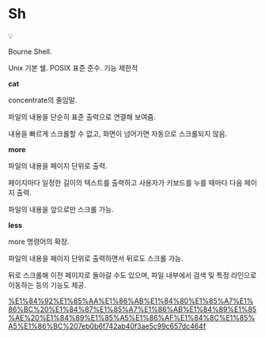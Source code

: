 # Sh

<aside>
💡

Bourne Shell.

Unix 기본 쉘.
POSIX 표준 준수.
기능 제한적

</aside>

**cat**

concentrate의 줄임말.

파일의 내용을 단순히 표준 출력으로 연결해 보여줌.

내용을 빠르게 스크롤할 수 없고, 화면이 넘어가면 자동으로 스크롤되지 않음.

**more**

파일의 내용을 페이지 단위로 출력.

페이지마다 일정한 길이의 텍스트를 출력하고 사용자가 키보드를 누를 때마다 다음 페이지 출력.

파일의 내용을 앞으로만 스크롤 가능.

**less**

more 명령어의 확장.

파일의 내용을 페이지 단위로 출력하면서 뒤로도 스크롤 가능.

뒤로 스크롤해 이전 페이지로 돌아갈 수도 있으며, 파일 내부에서 검색 및 특정 라인으로 이동하는 등의 기능도 제공.

[%E1%84%92%E1%85%AA%E1%86%AB%E1%84%80%E1%85%A7%E1%86%BC%20%E1%84%87%E1%85%A7%E1%86%AB%E1%84%89%E1%85%AE%20%E1%84%89%E1%85%A5%E1%86%AF%E1%84%8C%E1%85%A5%E1%86%BC%207eb0b6f742ab40f3ae5c99c657dc464f](%E1%84%92%E1%85%AA%E1%86%AB%E1%84%80%E1%85%A7%E1%86%BC%20%E1%84%87%E1%85%A7%E1%86%AB%E1%84%89%E1%85%AE%20%E1%84%89%E1%85%A5%E1%86%AF%E1%84%8C%E1%85%A5%E1%86%BC%207eb0b6f742ab40f3ae5c99c657dc464f)